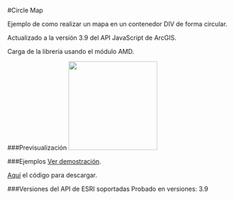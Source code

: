 #Circle Map

Ejemplo de como realizar un mapa en un contenedor DIV de forma circular.

Actualizado a la versión 3.9 del API JavaScript de ArcGIS.

Carga de la librería usando el módulo AMD. 

###Previsualización
<img width="200px" height="200px" src="http://91.121.152.137/images/imagenCircleMap.png" />&nbsp;

###Ejemplos
[Ver demostración](http://saik003.github.io/Circular-Map-ArcGIS/).

[Aquí](https://github.com/saik003/Circular-Map-ArcGIS) el código para descargar.  

###Versiones del API de ESRI soportadas
Probado en versiones: 3.9

